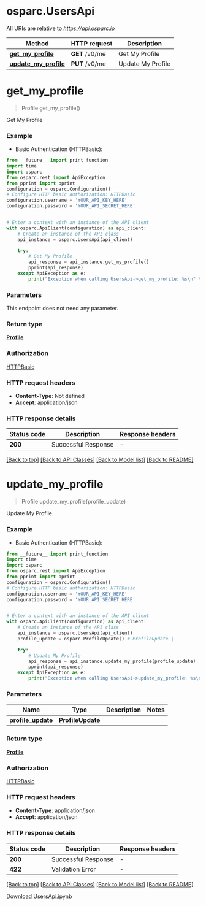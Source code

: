 # osparc.UsersApi

All URIs are relative to *https://api.osparc.io*

| Method                                                 | HTTP request   | Description       |
| ------------------------------------------------------ | -------------- | ----------------- |
| [**get_my_profile**](UsersApi.md#get_my_profile)       | **GET** /v0/me | Get My Profile    |
| [**update_my_profile**](UsersApi.md#update_my_profile) | **PUT** /v0/me | Update My Profile |


# **get_my_profile**

> Profile get_my_profile()

Get My Profile

### Example

* Basic Authentication (HTTPBasic):

```python
from __future__ import print_function
import time
import osparc
from osparc.rest import ApiException
from pprint import pprint
configuration = osparc.Configuration()
# Configure HTTP basic authorization: HTTPBasic
configuration.username = 'YOUR_API_KEY_HERE'
configuration.password = 'YOUR_API_SECRET_HERE'


# Enter a context with an instance of the API client
with osparc.ApiClient(configuration) as api_client:
    # Create an instance of the API class
    api_instance = osparc.UsersApi(api_client)

    try:
        # Get My Profile
        api_response = api_instance.get_my_profile()
        pprint(api_response)
    except ApiException as e:
        print("Exception when calling UsersApi->get_my_profile: %s\n" % e)
```

### Parameters
This endpoint does not need any parameter.

### Return type

[**Profile**](Profile.md)

### Authorization

[HTTPBasic](../README.md#HTTPBasic)

### HTTP request headers

 - **Content-Type**: Not defined
 - **Accept**: application/json

### HTTP response details
| Status code | Description         | Response headers |
| ----------- | ------------------- | ---------------- |
| **200**     | Successful Response | -                |

[[Back to top]](#) [[Back to API Classes]](../README.md#documentation-for-api-classes) [[Back to Model list]](../README.md#documentation-for-models) [[Back to README]](../README.md)

# **update_my_profile**
> Profile update_my_profile(profile_update)

Update My Profile

### Example

* Basic Authentication (HTTPBasic):

```python
from __future__ import print_function
import time
import osparc
from osparc.rest import ApiException
from pprint import pprint
configuration = osparc.Configuration()
# Configure HTTP basic authorization: HTTPBasic
configuration.username = 'YOUR_API_KEY_HERE'
configuration.password = 'YOUR_API_SECRET_HERE'


# Enter a context with an instance of the API client
with osparc.ApiClient(configuration) as api_client:
    # Create an instance of the API class
    api_instance = osparc.UsersApi(api_client)
    profile_update = osparc.ProfileUpdate() # ProfileUpdate |

    try:
        # Update My Profile
        api_response = api_instance.update_my_profile(profile_update)
        pprint(api_response)
    except ApiException as e:
        print("Exception when calling UsersApi->update_my_profile: %s\n" % e)
```

### Parameters

| Name               | Type                                  | Description | Notes |
| ------------------ | ------------------------------------- | ----------- | ----- |
| **profile_update** | [**ProfileUpdate**](ProfileUpdate.md) |             |

### Return type

[**Profile**](Profile.md)

### Authorization

[HTTPBasic](../README.md#HTTPBasic)

### HTTP request headers

 - **Content-Type**: application/json
 - **Accept**: application/json

### HTTP response details
| Status code | Description         | Response headers |
| ----------- | ------------------- | ---------------- |
| **200**     | Successful Response | -                |
| **422**     | Validation Error    | -                |

[[Back to top]](#) [[Back to API Classes]](../README.md#documentation-for-api-classes) [[Back to Model list]](../README.md#documentation-for-models) [[Back to README]](../README.md)

[Download UsersApi.ipynb](md/code_samples/UsersApi.ipynb ':ignore')
